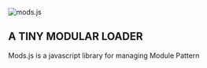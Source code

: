 ![mods.js](http://img837.imageshack.us/img837/1880/modsjslogo.png)

## A TINY MODULAR LOADER

Mods.js is a javascript library for managing Module Pattern



